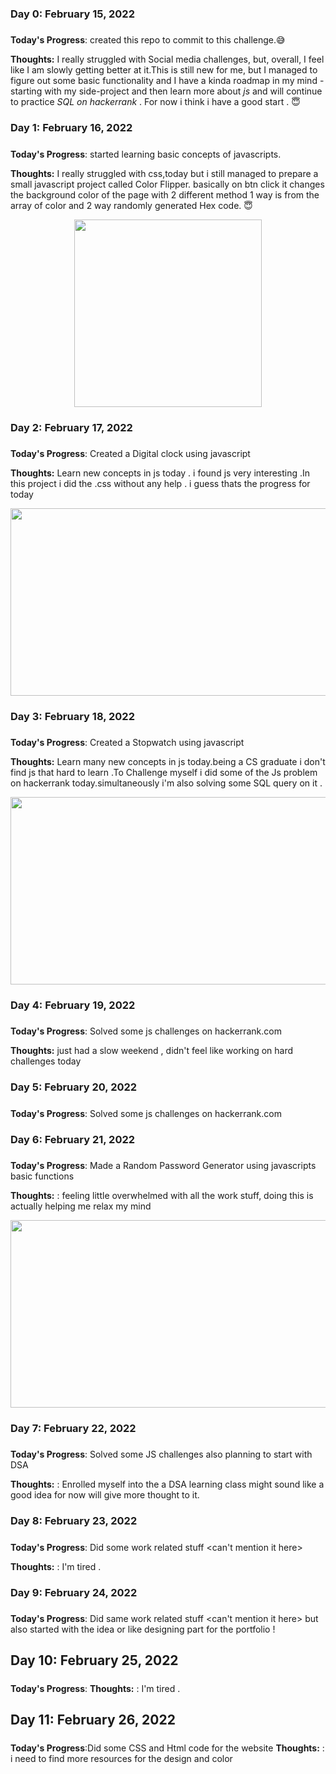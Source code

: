 ### Day 0: February 15, 2022 
##### 

**Today's Progress**: created this repo to commit to this challenge.:sweat_smile:

**Thoughts:** I really struggled with Social media challenges, but, overall, I feel like I am slowly getting better at it.This is still new for me, 
but I managed to figure out some basic functionality and I have a kinda roadmap in my mind - starting with my side-project and then learn more about 
*js* and will continue to practice *SQL on hackerrank* . For now i think i have a good start .	:innocent:

### Day 1: February 16, 2022 
##### 

**Today's Progress**: started learning basic concepts of javascripts.

**Thoughts:** I really struggled with css,today but i still managed to prepare a small javascript project called Color Flipper. basically on btn click it changes the background color of the page with 2 different method 1 way is from the array of color and 2 way randomly generated Hex code.	:innocent:
<p align="center">
<img src="https://user-images.githubusercontent.com/45056329/154337634-66562a24-84a7-4f2e-9dcb-8d52fc16398c.gif" width="300" height="300" align="center"/>
</p>

### Day 2: February 17, 2022 
##### 

**Today's Progress**: Created a Digital clock using javascript

**Thoughts:** Learn new concepts in js today . i found js very interesting .In this project i did the .css without any help . i guess thats the progress for today
<p align="center">
<img src="https://user-images.githubusercontent.com/45056329/154523539-392082af-dc68-48bc-a6c2-7ce743d9a51f.gif" width="600" height="300" align="center"/>
</p>

### Day 3: February 18, 2022 
##### 

**Today's Progress**: Created a Stopwatch using javascript

**Thoughts:** Learn many new concepts in js today.being a CS graduate i don't find js that hard to learn .To Challenge myself i did some of the Js problem on hackerrank today.simultaneously i'm also solving some SQL query on it .  
<p align="center">
<img src="https://user-images.githubusercontent.com/45056329/154705753-cbb8b066-afdf-41b6-8c62-eb0423636d58.gif" width="600" height="300" align="center"/>
</p>

### Day 4: February 19, 2022 
##### 

**Today's Progress**: Solved some js challenges on hackerrank.com

**Thoughts:** just had a slow weekend , didn't feel like working on hard challenges today 


### Day 5: February 20, 2022 
##### 

**Today's Progress**: Solved some js challenges on hackerrank.com


### Day 6: February 21, 2022 
##### 

**Today's Progress**: Made a Random Password Generator using javascripts basic functions

**Thoughts:** : feeling little overwhelmed with all the work stuff, doing this is actually helping me relax my mind 

<p align="center">
<img src="https://user-images.githubusercontent.com/45056329/154986336-8635a785-5275-45a9-8813-3b89f81744f8.gif" width="600" height="300" align="center"/>
</p>

### Day 7: February 22, 2022 
##### 

**Today's Progress**: Solved some JS challenges also planning to start with DSA 

**Thoughts:** : Enrolled myself into the a DSA learning class might sound like a good idea for now will give more thought to it.

### Day 8: February 23, 2022 
##### 

**Today's Progress**: Did some work related stuff <can't mention it here>

**Thoughts:** : I'm tired .

### Day 9: February 24, 2022 
##### 

**Today's Progress**: Did same work related stuff <can't mention it here> but also started with the idea or like designing part for the portfolio
!
## Day 10: February 25, 2022 

##### 

**Today's Progress**:
**Thoughts:** : I'm tired .

## Day 11: February 26, 2022 

##### 

**Today's Progress**:Did some CSS and Html code for the website 
**Thoughts:** : i need to find more resources for the design and color

